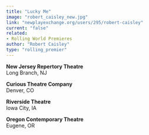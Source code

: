 ```yaml
---
title: "Lucky Me"
image: "robert_caisley_new.jpg"
link: "newplayexchange.org/users/295/robert-caisley"
current: "false"
related:
- Rolling World Premieres
author: "Robert Caisley"
type: "rolling_premier"
---
```


**New Jersey Repertory Theatre**\
Long Branch, NJ

**Curious Theatre Company**\
Denver, CO

**Riverside Theatre**\
Iowa City, IA

**Oregon Contemporary Theatre**\
Eugene, OR
